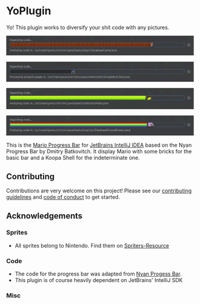 # YoPlugin

Yo! This plugin works to diversify your shit code with any pictures.


![MarioProgressBar](https://raw.githubusercontent.com/DUNNIK/YoPlugin/develop/ExamplesForReadme/marioExample.gif)

![SonicProgressBar](https://raw.githubusercontent.com/DUNNIK/YoPlugin/develop/ExamplesForReadme/sonicExample.gif)

![PikachuProgressBar](https://raw.githubusercontent.com/DUNNIK/YoPlugin/develop/ExamplesForReadme/picachuExample.gif)

![NianCatProgressBar](https://raw.githubusercontent.com/DUNNIK/YoPlugin/develop/ExamplesForReadme/nyanCatExample.gif)

This is the [Mario Progress Bar](https://plugins.jetbrains.com/plugin/14708-mario-progress-bar/versions) for [JetBrains IntelliJ IDEA](https://www.jetbrains.com/idea/) based on the Nyan Progress Bar by Dmitry Batkovitch. It display Mario with some bricks for the basic bar and a Koopa Shell for the indeterminate one.


## Contributing

Contributions are very welcome on this project! Please see our [contributing guidelines](CONTRIBUTING.md) and [code of conduct](CODE_OF_CONDUCT.md) to get started.

## Acknowledgements

### Sprites
* All sprites belong to Nintendo. Find them on [Spriters-Resource](https://www.spriters-resource.com/)

### Code

* The code for the progress bar was adapted from [Nyan Progess Bar](https://github.com/batya239/NyanProgressBar).
* This plugin is of course heavily dependent on JetBrains' IntelliJ SDK  

### Misc


